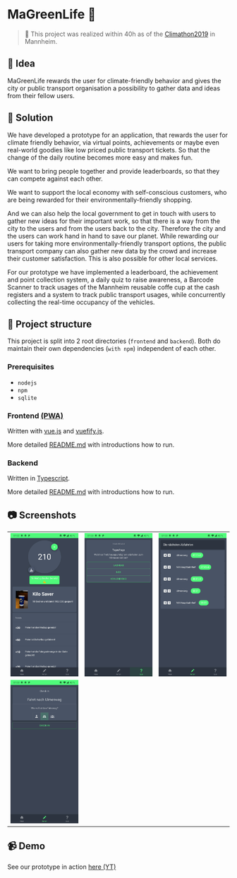 # MaGreenLife 🌳

> 🚀 This project was realized within 40h as of the [Climathon2019](https://climathon.hackerstolz.de) in Mannheim.

## 🎉 Idea

MaGreenLife rewards the user for climate-friendly behavior and gives the city or public transport organisation a possibility to gather data and ideas from their fellow users.

## 🏁 Solution

We have developed a prototype for an application, that rewards the user for climate friendly behavior, via virtual points, achievements or maybe even real-world goodies like low priced public transport tickets. So that the change of the daily routine becomes more easy and makes fun.

We want to bring people together and provide leaderboards, so that they can compete against each other.

We want to support the local economy with self-conscious customers, who are being rewarded for their environmentally-friendly shopping.

And we can also help the local government to get in touch with users to gather new ideas for their important work, so that there is a way from the city to the users and from the users back to the city. Therefore the city and the users can work hand in hand to save our planet.
While rewarding our users for taking more environmentally-friendly transport options, the public transport company can also gather new data by the crowd and increase their customer satisfaction. This is also possible for other local services.

For our prototype we have implemented a leaderboard, the achievement and point collection system, a daily quiz to raise awareness, a Barcode Scanner to track usages of the Mannheim reusable coffe cup at the cash registers and a system to track public transport usages, while concurrently collecting the real-time occupancy of the vehicles.

## 📑 Project structure

This project is split into 2 root directories (`frontend` and `backend`).
Both do maintain their own dependencies (`with npm`) independent of each other.

### Prerequisites

* `nodejs`
* `npm`
* `sqlite`

### Frontend [(PWA)](https://en.wikipedia.org/wiki/Progressive_web_applications)

Written with [vue.js](https://vuejs.org/) and [vuefify.js](https://vuetifyjs.com/).

More detailed [README.md](frontend/README.md) with introductions how to run.

### Backend

Written in [Typescript](https://www.typescriptlang.org/).

More detailed [README.md](backend/README.md) with introductions how to run.

## 📷️ Screenshots

| | | |
|:---:|:---:|:---:|
|![Main](https://raw.githubusercontent.com/lustigo/MaGreenLife/master/screenshots/main.png)|![Quiz](https://raw.githubusercontent.com/lustigo/MaGreenLife/master/screenshots/quiz.png)|![trainOverview](https://raw.githubusercontent.com/lustigo/MaGreenLife/master/screenshots/trainOverview.png)|
|![Report number of people in tram](https://raw.githubusercontent.com/lustigo/MaGreenLife/master/screenshots/reportNumberOfPeople.png)| | |

## 📹️ Demo
See our prototype in action [here (YT)](https://youtu.be/H3hWl3BcjyY)
